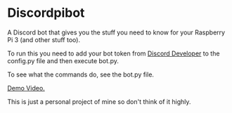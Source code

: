 # Discordpibot


A Discord bot that gives you the stuff you need to know for your Raspberry Pi 3 (and other stuff too).

To run this you need to add your bot token from [Discord Developer](https://discordapp.com/developers/) to the config.py file and then execute bot.py.

To see what the commands do, see the bot.py file.

[Demo Video.](https://www.youtube.com/watch?v=v4BB0B7mRx0&t)

This is just a personal project of mine so don't think of it highly.
